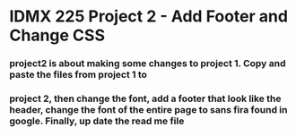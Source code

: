 # IDMX 225 Project 2 - Add Footer and Change CSS
### project2 is about making some changes to project 1. Copy and paste the files from project 1 to
### project 2, then  change the font, add a footer that look like the header, change the font of the entire page to sans fira found in  google. Finally, up date  the read me file

